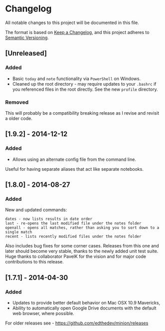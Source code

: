 # Changelog
All notable changes to this project will be documented in this file.

The format is based on [Keep a Changelog](https://keepachangelog.com/en/1.0.0/),
and this project adheres to [Semantic Versioning](https://semver.org/spec/v2.0.0.html).

## [Unreleased]

### Added

+ Basic `today` and `note` functionality via `PowerShell` on Windows.
+ Cleaned up the root directory - may require updates to your `.bashrc` if you referenced files in the root directly. See the new `profile` directory.

### Removed

This will probably be a compatibility breaking release as I revise and revisit a older code.

## [1.9.2] - 2014-12-12

### Added

+ Allows using an alternate config file from the command line.

Useful for having separate aliases that act like separate notebooks.

## [1.8.0] - 2014-08-27

### Added

New and updated commands:

```
dates - now lists results in date order
last - re-opens the last modified file under the notes folder
openall - opens all matches, rather than asking you to sort down to a single match
recent - lists recently modified files under the notes folder
```

Also includes bug fixes for some corner cases. Releases from this one and later should become very stable, thanks to the newly added unit test suite.
Huge thanks to collaborator PavelK for the vision and for major code contributions to this release.

## [1.7.1] - 2014-04-30

### Added 

+ Updates to provide better default behavior on Mac OSX 10.9 Mavericks,
+ Ability to automatically open Google Drive documents with the default web browser, where possible.

For older releases see - https://github.com/edthedev/minion/releases
